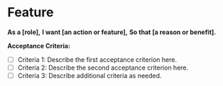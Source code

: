 # Feature

**As a [role],**
**I want [an action or feature],**
**So that [a reason or benefit].**

**Acceptance Criteria:**

- [ ] Criteria 1: Describe the first acceptance criterion here.
- [ ] Criteria 2: Describe the second acceptance criterion here.
- [ ] Criteria 3: Describe additional criteria as needed.
